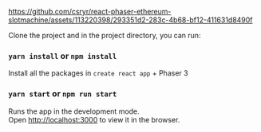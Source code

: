 



https://github.com/csryr/react-phaser-ethereum-slotmachine/assets/113220398/293351d2-283c-4b68-bf12-411631d8490f



Clone the project and in the project directory, you can run:

### `yarn install` or `npm install`

Install all the packages in `create react app` + Phaser 3

### `yarn start` or `npm run start`

Runs the app in the development mode.\
Open [http://localhost:3000](http://localhost:3000) to view it in the browser.
